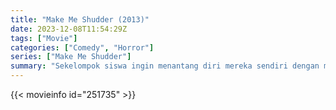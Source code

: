 ```yaml
---
title: "Make Me Shudder (2013)"
date: 2023-12-08T11:54:29Z
tags: ["Movie"]
categories: ["Comedy", "Horror"]
series: ["Make Me Shudder"]
summary: "Sekelompok siswa ingin menantang diri mereka sendiri dengan memasuki gedung paling berhantu di sekolah mereka, yang dilarang."
---
```


<mux-player stream-type="on-demand"
src="https://kp3d-my.sharepoint.com/personal/ryoo_kp3d_onmicrosoft_com/_layouts/15/download.aspx?share=EY9cKh8HKfdFtR7PzJoF5BcBE8NJtVXVZyzHeCp-WKojTw" prefer-playback="mse" controls>

</mux-player>


{{< movieinfo id="251735" >}}

<script src="https://cdn.jsdelivr.net/npm/@mux/mux-player"></script>

 <script type="application/ld+json ">
{
"@context": "https://schema.org/",
"@type": "VideoObject",
"name": "Make Me Shudder (2013)",
"contentUrl": "https://stream.mux.com/wh7OLmlQ0100Ba7X4OFR1C8Q6Ms00mUg23na6YA8rfyhx8.m3u8",
"thumbnailUrl": "https://www.themoviedb.org/t/p/original/tkN7qCTxCXkyPuo7My5nmu64f7P.jpg?width=314&fit_mode=preserve&time=25",
"uploadDate": "2023-12-08T11:54:29Z",
}

</script>
